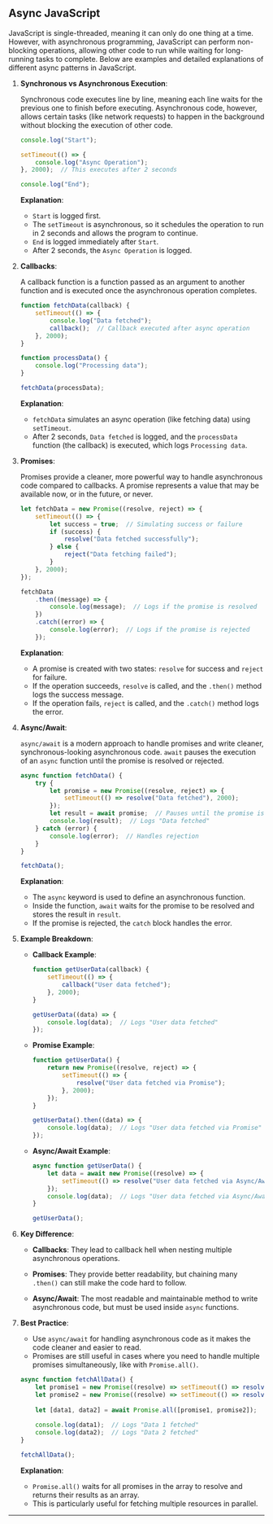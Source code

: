 ## Async JavaScript

JavaScript is single-threaded, meaning it can only do one thing at a time. However, with asynchronous programming, JavaScript can perform non-blocking operations, allowing other code to run while waiting for long-running tasks to complete. Below are examples and detailed explanations of different async patterns in JavaScript.

1. **Synchronous vs Asynchronous Execution**:
   
    Synchronous code executes line by line, meaning each line waits for the previous one to finish before executing. Asynchronous code, however, allows certain tasks (like network requests) to happen in the background without blocking the execution of other code.

    ```javascript
    console.log("Start");

    setTimeout(() => {
        console.log("Async Operation");
    }, 2000);  // This executes after 2 seconds

    console.log("End");
    ```

    **Explanation**:
    - `Start` is logged first.
    - The `setTimeout` is asynchronous, so it schedules the operation to run in 2 seconds and allows the program to continue.
    - `End` is logged immediately after `Start`.
    - After 2 seconds, the `Async Operation` is logged.

2. **Callbacks**:
   
    A callback function is a function passed as an argument to another function and is executed once the asynchronous operation completes.

    ```javascript
    function fetchData(callback) {
        setTimeout(() => {
            console.log("Data fetched");
            callback();  // Callback executed after async operation
        }, 2000);
    }

    function processData() {
        console.log("Processing data");
    }

    fetchData(processData);
    ```

    **Explanation**:
    - `fetchData` simulates an async operation (like fetching data) using `setTimeout`.
    - After 2 seconds, `Data fetched` is logged, and the `processData` function (the callback) is executed, which logs `Processing data`.

3. **Promises**:
   
    Promises provide a cleaner, more powerful way to handle asynchronous code compared to callbacks. A promise represents a value that may be available now, or in the future, or never.

    ```javascript
    let fetchData = new Promise((resolve, reject) => {
        setTimeout(() => {
            let success = true;  // Simulating success or failure
            if (success) {
                resolve("Data fetched successfully");
            } else {
                reject("Data fetching failed");
            }
        }, 2000);
    });

    fetchData
        .then((message) => {
            console.log(message);  // Logs if the promise is resolved
        })
        .catch((error) => {
            console.log(error);  // Logs if the promise is rejected
        });
    ```

    **Explanation**:
    - A promise is created with two states: `resolve` for success and `reject` for failure.
    - If the operation succeeds, `resolve` is called, and the `.then()` method logs the success message.
    - If the operation fails, `reject` is called, and the `.catch()` method logs the error.

4. **Async/Await**:
   
    `async/await` is a modern approach to handle promises and write cleaner, synchronous-looking asynchronous code. `await` pauses the execution of an `async` function until the promise is resolved or rejected.

    ```javascript
    async function fetchData() {
        try {
            let promise = new Promise((resolve, reject) => {
                setTimeout(() => resolve("Data fetched"), 2000);
            });
            let result = await promise;  // Pauses until the promise is resolved
            console.log(result);  // Logs "Data fetched"
        } catch (error) {
            console.log(error);  // Handles rejection
        }
    }

    fetchData();
    ```

    **Explanation**:
    - The `async` keyword is used to define an asynchronous function.
    - Inside the function, `await` waits for the promise to be resolved and stores the result in `result`.
    - If the promise is rejected, the `catch` block handles the error.

5. **Example Breakdown**:
   
    - **Callback Example**:
      
        ```javascript
        function getUserData(callback) {
            setTimeout(() => {
                callback("User data fetched");
            }, 2000);
        }

        getUserData((data) => {
            console.log(data);  // Logs "User data fetched"
        });
        ```

    - **Promise Example**:

        ```javascript
        function getUserData() {
            return new Promise((resolve, reject) => {
                setTimeout(() => {
                    resolve("User data fetched via Promise");
                }, 2000);
            });
        }

        getUserData().then((data) => {
            console.log(data);  // Logs "User data fetched via Promise"
        });
        ```

    - **Async/Await Example**:

        ```javascript
        async function getUserData() {
            let data = await new Promise((resolve) => {
                setTimeout(() => resolve("User data fetched via Async/Await"), 2000);
            });
            console.log(data);  // Logs "User data fetched via Async/Await"
        }

        getUserData();
        ```

6. **Key Difference**:

    - **Callbacks**: They lead to callback hell when nesting multiple asynchronous operations.
    
    - **Promises**: They provide better readability, but chaining many `.then()` can still make the code hard to follow.
    
    - **Async/Await**: The most readable and maintainable method to write asynchronous code, but must be used inside `async` functions.

7. **Best Practice**:

    - Use `async/await` for handling asynchronous code as it makes the code cleaner and easier to read.
    - Promises are still useful in cases where you need to handle multiple promises simultaneously, like with `Promise.all()`.

    ```javascript
    async function fetchAllData() {
        let promise1 = new Promise((resolve) => setTimeout(() => resolve("Data 1 fetched"), 1000));
        let promise2 = new Promise((resolve) => setTimeout(() => resolve("Data 2 fetched"), 2000));
        
        let [data1, data2] = await Promise.all([promise1, promise2]);
        
        console.log(data1);  // Logs "Data 1 fetched"
        console.log(data2);  // Logs "Data 2 fetched"
    }

    fetchAllData();
    ```

    **Explanation**: 
    - `Promise.all()` waits for all promises in the array to resolve and returns their results as an array.
    - This is particularly useful for fetching multiple resources in parallel.

---



